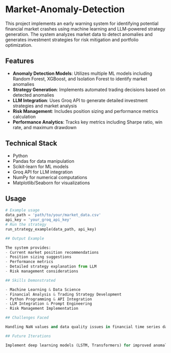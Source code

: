 # Market-Anomaly-Detection

This project implements an early warning system for identifying potential financial market crashes using machine learning and LLM-powered strategy generation. The system analyzes market data to detect anomalies and generates investment strategies for risk mitigation and portfolio optimization.

## Features

- **Anomaly Detection Models**: Utilizes multiple ML models including Random Forest, XGBoost, and Isolation Forest to identify market anomalies
- **Strategy Generation**: Implements automated trading decisions based on detected anomalies
- **LLM Integration**: Uses Groq API to generate detailed investment strategies and market analysis
- **Risk Management**: Includes position sizing and performance metrics calculation
- **Performance Analytics**: Tracks key metrics including Sharpe ratio, win rate, and maximum drawdown

## Technical Stack

- Python
- Pandas for data manipulation
- Scikit-learn for ML models
- Groq API for LLM integration
- NumPy for numerical computations
- Matplotlib/Seaborn for visualizations

## Usage

```python
# Example usage
data_path = 'path/to/your/market_data.csv'
api_key = 'your_groq_api_key'
# Run the strategy
run_strategy_example(data_path, api_key)

## Output Example

The system provides:
- Current market position recommendations
- Position sizing suggestions
- Performance metrics
- Detailed strategy explanation from LLM
- Risk management considerations

## Skills Demonstrated

- Machine Learning & Data Science
- Financial Analysis & Trading Strategy Development
- Python Programming & API Integration
- LLM Integration & Prompt Engineering
- Risk Management Implementation

## Challenges Faced

Handling NaN values and data quality issues in financial time series data, optimizing model performance for imbalanced datasets, implementing effective position sizing, and managing API rate limits with LLM integration.

## Future Iterations

Implement deep learning models (LSTM, Transformers) for improved anomaly detection, add real-time data streaming, develop a web interface for strategy monitoring, and enhance the LLM integration with market sentiment analysis and automated strategy adjustments.